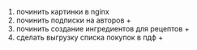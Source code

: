 1. починить картинки в nginx
2. починить подписки на авторов +
3. починить создание ингредиентов для рецептов +
4. сделать выгрузку списка покупок в пдф +